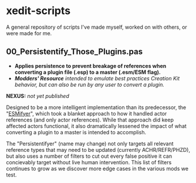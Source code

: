 # xedit-scripts
A  general repository of scripts I've made myself, worked on with others, or were made for me.

## 00_Persistentify_Those_Plugins.pas

- **Applies persistence to prevent breakage of references when converting a plugin file (.esp) to a master (.esm/ESM flag).**
- ***Modders' Resource** intended to emulate best practices Creation Kit behavior, but can also be run by any user to convert a plugin.*

**NEXUS:** *not yet published*
  
Designed to be a more intelligent implementation than its predecessor, the "[ESMifyer](https://www.nexusmods.com/skyrimspecialedition/mods/40260)", which took a blanket approach to how it handled actor references (and only actor references). While that approach did keep affected actors functional, it also dramatically lessened the impact of what converting a plugin to a master is intended to accomplish.

The "Persistentifyer" (name may change) not only targets all relevant reference types that may need to be updated (currently ACHR/REFR/PHZD), but also uses a number of filters to cut out every false positive it can concievably target without live human intervention. This list of filters continues to grow as we discover more edge cases in the various mods we test.
